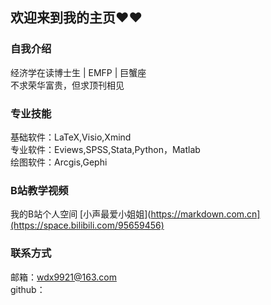 ## 欢迎来到我的主页❤❤

### 自我介绍
经济学在读博士生 | EMFP | 巨蟹座   
不求荣华富贵，但求顶刊相见   


### 专业技能
基础软件：LaTeX,Visio,Xmind<br>
专业软件：Eviews,SPSS,Stata,Python，Matlab<br>
绘图软件：Arcgis,Gephi

### B站教学视频
我的B站个人空间 [小声最爱小姐姐](https://markdown.com.cn](https://space.bilibili.com/95659456)

### 联系方式
邮箱：wdx9921@163.com    
github：
